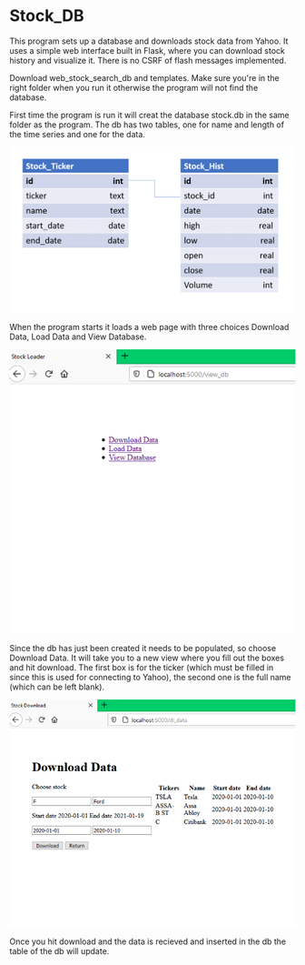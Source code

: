 # Stock_DB

This program sets up a database and downloads stock data from Yahoo. It uses a simple web interface built in Flask, where you can download stock history and visualize it. There is no CSRF of flash messages implemented.

Download web_stock_search_db and templates. Make sure you're in the right folder when you run it otherwise the program will not find the database.

First time the program is run it will creat the database stock.db in the same folder as the program. The db has two tables, one for name and length of the time series and one for the data.

![alt text](https://github.com/CJRockball/Stock_DB/blob/main/Images/Picture2.png)

When the program starts it loads a web page with three choices Download Data, Load Data and View Database. 

![alt text](https://github.com/CJRockball/Stock_DB/blob/main/Images/Link_view.png)

Since the db has just been created it needs to be populated, so choose Download Data. It will take you to a new view where you fill out the boxes and hit download. The first box is for the ticker (which must be filled in since this is used for connecting to Yahoo), the second one is the full name (which can be left blank).

![alt text](https://github.com/CJRockball/Stock_DB/blob/main/Images/choose_to_download.png)

Once you hit download and the data is recieved and inserted in the db the table of the db will update.

